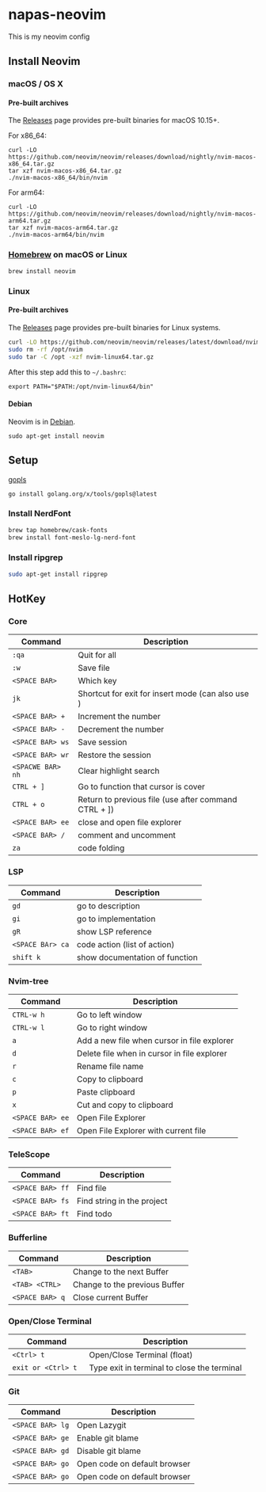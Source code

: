
# napas-neovim

This is my neovim config

## Install Neovim

### macOS / OS X

#### Pre-built archives

The [Releases](https://github.com/neovim/neovim/releases) page provides pre-built binaries for macOS 10.15+.

For x86_64:

    curl -LO https://github.com/neovim/neovim/releases/download/nightly/nvim-macos-x86_64.tar.gz
    tar xzf nvim-macos-x86_64.tar.gz
    ./nvim-macos-x86_64/bin/nvim

For arm64:

    curl -LO https://github.com/neovim/neovim/releases/download/nightly/nvim-macos-arm64.tar.gz
    tar xzf nvim-macos-arm64.tar.gz
    ./nvim-macos-arm64/bin/nvim

### [Homebrew](https://brew.sh) on macOS or Linux

    brew install neovim

### Linux

#### Pre-built archives

The [Releases](https://github.com/neovim/neovim/releases) page provides pre-built binaries for Linux systems.

```sh
curl -LO https://github.com/neovim/neovim/releases/latest/download/nvim-linux64.tar.gz
sudo rm -rf /opt/nvim
sudo tar -C /opt -xzf nvim-linux64.tar.gz
```

After this step add this to `~/.bashrc`:

    export PATH="$PATH:/opt/nvim-linux64/bin"

#### Debian

Neovim is in [Debian](https://packages.debian.org/search?keywords=neovim).

    sudo apt-get install neovim

## Setup

[gopls](https://github.com/golang/tools/tree/master/gopls)

```
go install golang.org/x/tools/gopls@latest
```

### Install NerdFont

```bash
brew tap homebrew/cask-fonts
brew install font-meslo-lg-nerd-font
```

### Install ripgrep

```bash
sudo apt-get install ripgrep
```

## HotKey

### Core

| Command           | Description                                            |
| ----------------- | ------------------------------------------------------ |
| `:qa`             | Quit for all                                           |
| `:w`              | Save file                                              |
| `<SPACE BAR>`     | Which key                                              |
| `jk`              | Shortcut for exit for insert mode (can also use <ESC>) |
| `<SPACE BAR> +`   | Increment the number                                   |
| `<SPACE BAR> -`   | Decrement the number                                   |
| `<SPACE BAR> ws`  | Save session                                           |
| `<SPACE BAR> wr`  | Restore the session                                    |
| `<SPACWE BAR> nh` | Clear highlight search                                 |
| `CTRL + ]`        | Go to function that cursor is cover                    |
| `CTRL + o`        | Return to previous file (use after command CTRL + ])   |
| `<SPACE BAR> ee`  | close and open file explorer                           |
| `<SPACE BAR> /`   | comment and uncomment                                  |
| `za`              | code folding                                           |

### LSP

| Command          | Description                    |
| ---------------- | ------------------------------ |
| `gd`             | go to description              |
| `gi`             | go to implementation           |
| `gR`             | show LSP reference             |
| `<SPACE BAr> ca` | code action (list of action)   |
| `shift k`        | show documentation of function |

### Nvim-tree

| Command          | Description                                 |
| ---------------- | ------------------------------------------- |
| `CTRL-w h`       | Go to left window                           |
| `CTRL-w l`       | Go to right window                          |
| `a`              | Add a new file when cursor in file explorer |
| `d`              | Delete file when in cursor in file explorer |
| `r`              | Rename file name                            |
| `c`              | Copy to clipboard                           | 
| `p`              | Paste clipboard                             |
| `x`              | Cut and copy to clipboard                   |
| `<SPACE BAR> ee` | Open File Explorer                          |
| `<SPACE BAR> ef` | Open File Explorer with current file        |

### TeleScope

| Command          | Description                |
| ---------------- | -------------------------- |
| `<SPACE BAR> ff` | Find file                  |
| `<SPACE BAR> fs` | Find string in the project |
| `<SPACE BAR> ft` | Find todo                  |

### Bufferline

| Command         | Description                   |
| --------------- | ----------------------------- |
| `<TAB>`         | Change to the next Buffer     |
| `<TAB> <CTRL>`  | Change to the previous Buffer |
| `<SPACE BAR> q` | Close current Buffer          |

### Open/Close Terminal

| Command             | Description                                 |
| ------------------- | ------------------------------------------- |
| `<Ctrl> t`          | Open/Close Terminal (float)                 |
| `exit or <Ctrl> t ` | Type exit in terminal to close the terminal |

### Git

| Command          | Description                  |
| ---------------- | ---------------------------- |
| `<SPACE BAR> lg` | Open Lazygit                 |
| `<SPACE BAR> ge` | Enable git blame             |
| `<SPACE BAR> gd` | Disable git blame            |
| `<SPACE BAR> go` | Open code on default browser |
 `<SPACE BAR> go` | Open code on default browser |
